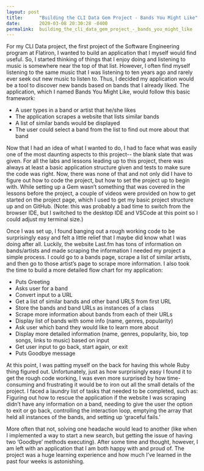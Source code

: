 ```yaml
---
layout: post
title:      "Building the CLI Data Gem Project - Bands You Might Like"
date:       2020-03-08 20:30:28 -0400
permalink:  building_the_cli_data_gem_project_-_bands_you_might_like
---
```



For my CLI Data project, the first project of the Software Engineering program at Flatiron, I wanted to build an application that I myself would find useful. So, I started thinking of things that I enjoy doing and listening to music is somewhere near the top of that list. However, I often find myself listening to the same music that I was listening to ten years ago and rarely ever seek out new music to listen to. Thus, I decided my application would be a tool to discover new bands based on bands that I already liked. The application, which I named Bands You Might Like, would follow this basic framework:

* A user types in a band or artist that he/she likes
* The application scrapes a website that lists similar bands
* A list of similar bands would be displayed
* The user could select a band from the list to find out more about that band

Now that I had an idea of what I wanted to do, I had to face what was easily one of the most daunting aspects to this project-- the blank slate that was given. For all the labs and lessons leading up to this project, there was always at least a basic application structure given and tests to make sure the code was right. Now, there was none of that and not only did I have to figure out how to code the project, but how to set the project up to begin with. While setting up a Gem wasn’t something that was covered in the lessons before the project, a couple of videos were provided on how to get started on the project page, which I used to get my basic project structure up and on GitHub. (Note: this was probably a bad time to switch from the browser IDE, but I switched to the desktop IDE and VSCode at this point so I could adjust my terminal size.) 

Once I was set up, I found banging out a rough working code to be surprisingly easy and felt a little relief that I maybe did know what I was doing after all. Luckily, the website Last.fm has tons of information on bands/artists and made scraping the information I needed my project a simple process. I could go to a bands page, scrape a list of similar artists, and then go to those artist’s page to scrape more information. I also took the time to build a more detailed flow chart for my application:

* Puts Greeting 
* Asks user for a band
* Convert input to a URL
* Get a list of similar bands and other band URLS from first URL
* Store the bands and band URLs as instances of a class
* Scrape more information about bands from each of their URLs 
* Display list of bands with some info (name, genres, popularity)
* Ask user which band they would like to learn more about
* Display more detailed information (name, genres, popularity, bio, top songs, links to music) based on input
* Get user input to go back, start again, or exit
* Puts Goodbye message

At this point, I was patting myself on the back for having this whole Ruby thing figured out. Unfortunately, just as how surprisingly easy I found it to get the rough code working, I was even more surprised by how time-consuming and frustrating it would be to iron out all the small details of the project. I faced a laundry list of tasks that needed to be completed, such as: Figuring out how to rescue the application if the website I was scraping didn’t have any information on a band, needing to give the user the option to exit or go back, controlling the interaction loop, emptying the array that held all instances of the bands, and setting up ‘graceful fails.’

More often that not, solving one headache would lead to another (like when I implemented a way to start a new search, but getting the issue of having two ‘Goodbye’ methods executing). After some time and thought, however, I am left with an application that I am both happy with and proud of. The project was a huge learning experience and how much I’ve learned in the past four weeks is astonishing. 

